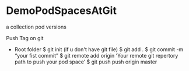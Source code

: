 # DemoPodSpacesAtGit
a collection pod versions


Push Tag on git

* Root folder 
$ git init (if u don't have git file)
$ git add .
$ git commit -m “your fist commit”
$ git remote add origin ‘Your remote git repertory  path to push your pod space’
$ git push push origin master 

